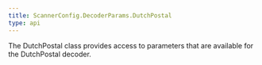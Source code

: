 ```yaml
---
title: ScannerConfig.DecoderParams.DutchPostal
type: api
---
```



The DutchPostal class provides access to parameters that are
 available for the DutchPostal decoder.

